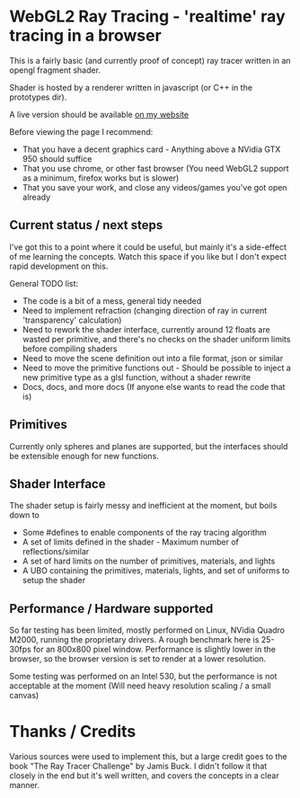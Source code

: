 # WebGL2 Ray Tracing - 'realtime' ray tracing in a browser

This is a fairly basic (and currently proof of concept) ray tracer written in an opengl fragment shader.

Shader is hosted by a renderer written in javascript (or C++ in the prototypes dir).

A live version should be available [on my website](https://gfrancisdev.co.uk/dev/web-tracing)

Before viewing the page I recommend:
* That you have a decent graphics card - Anything above a NVidia GTX 950 should suffice
* That you use chrome, or other fast browser (You need WebGL2 support as a minimum, firefox works but is slower)
* That you save your work, and close any videos/games you've got open already

## Current status / next steps
I've got this to a point where it could be useful, but mainly it's a side-effect of me learning the concepts. Watch this space if you like but I don't expect rapid development on this.

General TODO list:
* The code is a bit of a mess, general tidy needed
* Need to implement refraction (changing direction of ray in current 'transparency' calculation)
* Need to rework the shader interface, currently around 12 floats are wasted per primitive, and there's no checks on the shader uniform limits before compiling shaders
* Need to move the scene definition out into a file format, json or similar
* Need to move the primitive functions out - Should be possible to inject a new primitive type as a glsl function, without a shader rewrite
* Docs, docs, and more docs (If anyone else wants to read the code that is)

## Primitives
Currently only spheres and planes are supported, but the interfaces should be extensible enough for new functions.

## Shader Interface
The shader setup is fairly messy and inefficient at the moment, but boils down to
* Some #defines to enable components of the ray tracing algorithm
* A set of limits defined in the shader - Maximum number of reflections/similar
* A set of hard limits on the number of primitives, materials, and lights
* A UBO containing the primitives, materials, lights, and set of uniforms to setup the shader

## Performance / Hardware supported
So far testing has been limited, mostly performed on Linux, NVidia Quadro M2000, running the proprietary drivers.
A rough benchmark here is 25-30fps for an 800x800 pixel window. Performance is slightly lower in the browser, so the browser version is set to render at a lower resolution.

Some testing was performed on an Intel 530, but the performance is not acceptable at the moment (Will need heavy resolution scaling / a small canvas)

# Thanks / Credits
Various sources were used to implement this, but a large credit goes to the book "The Ray Tracer Challenge" by Jamis Buck. I didn't follow it that closely in the end but it's well written, and covers the concepts in a clear manner.
